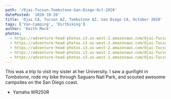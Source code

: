 ```yaml
---
path: '/Ojai-Tucson-Tombstone-San-Diego-Oct-2020'
datePosted: '2020-10-20'
title: 'Ojai CA, Tucson AZ, Tombstone AZ, San Diego CA, October 2020'
tags: ['Van-Camping', 'Dirtbiking']
author: 'Keith Mock'
photos:
  - https://adventure-head-photos.s3.us-west-2.amazonaws.com/Ojai-Tucson-Tombstone-SD-Oct-2020/IMG_6293.JPG
  - https://adventure-head-photos.s3.us-west-2.amazonaws.com/Ojai-Tucson-Tombstone-SD-Oct-2020/IMG_6283.JPG
  - https://adventure-head-photos.s3.us-west-2.amazonaws.com/Ojai-Tucson-Tombstone-SD-Oct-2020/IMG_6317.JPG
  - https://adventure-head-photos.s3.us-west-2.amazonaws.com/Ojai-Tucson-Tombstone-SD-Oct-2020/IMG_6326.JPG
  - https://adventure-head-photos.s3.us-west-2.amazonaws.com/Ojai-Tucson-Tombstone-SD-Oct-2020/IMG_6349.JPG
---
```


This was a trip to visit my sister at her University. I saw a gunfight in Tombstone, rode my bike through Saguaro Natl Park, and scouted awesome campsites on the San Diego coast.

- Yamaha WR250R
